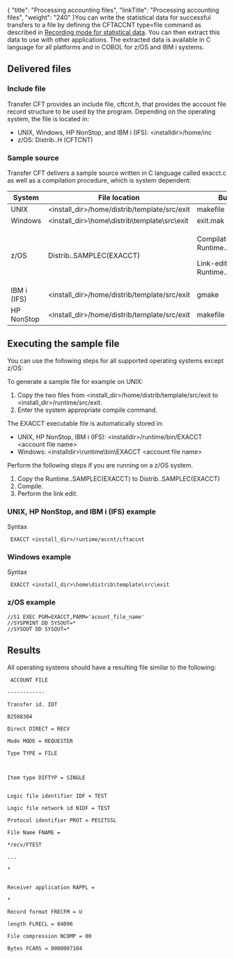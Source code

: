{
    "title": "Processing  accounting files",
    "linkTitle": "Processing accounting files",
    "weight": "240"
}You can write the statistical data for successful transfers to a file by defining the CFTACCNT type=file command as described in [Recording mode for statistical data](../../admin_intro/admin_config_commands/cftaccnt_concepts). You can then extract this data to use with other applications. The extracted data is available in C language for all platforms and in COBOL for z/OS and IBM i systems.

## Delivered files

### Include file

<span class="mc-variable suite_variables.TransferCFTName variable">Transfer CFT</span> provides an include file, <span class="code">cftcnt.h</span>, that provides the account file record structure to be used by the program. Depending on the operating system, the file is located in:

-   UNIX, Windows, HP NonStop, and IBM i (IFS): &lt;installdir>/home/inc
-   z/OS: Distrib..H (CFTCNT)

### Sample source

Transfer CFT delivers a sample source written in C language called <span class="code">exacct.c</span> as well as a compilation procedure, which is system dependent:

<table>
   <thead>
      <tr>
<th class="TableStyle-SynchTableStyle_interop-HeadE-Column1-Header1">System         </th>
<th class="TableStyle-SynchTableStyle_interop-HeadE-Column1-Header1">File location         </th>
<th class="TableStyle-SynchTableStyle_interop-HeadD-Column1-Header1">Build command         </th>
      </tr>
   </thead>
   <tbody>
      <tr>
         <td>UNIX         </td>
         <td>&lt;install_dir&gt;/home/distrib/template/src/exit         </td>
         <td>makefile         </td>
      </tr>
      <tr>
         <td>Windows         </td>
         <td>&lt;install_dir&gt;\home\distrib\template\src\exit         </td>
         <td>exit.mak         </td>
      </tr>
      <tr>
         <td>z/OS         </td>
         <td>Distrib..SAMPLEC(EXACCT)         </td>
         <td><p>Compilation: Runtime..INSTALL(I91APICP)</p>
<p>Link-edit: Runtime..INSTALL(I92APILK)</p>         </td>
      </tr>
      <tr>
         <td>IBM i (IFS)         </td>
         <td>&lt;install_dir&gt;/home/distrib/template/src/exit         </td>
         <td>gmake         </td>
      </tr>
      <tr>
         <td>HP NonStop         </td>
         <td>&lt;install_dir&gt;/home/distrib/template/src/exit         </td>
         <td>makefile         </td>
      </tr>
   </tbody>
</table>

## Executing the sample file

You can use the following steps for all supported operating systems except z/OS:

To generate a sample file for example on UNIX:

1.  Copy the two files from <span class="code">&lt;install\_dir>/home/distrib/template/src/exit</span> to <span class="code">&lt;install\_dir>/runtime/src/exit</span>.
2.  Enter the system appropriate compile command.

The EXACCT executable file is automatically stored in:

-   UNIX, HP NonStop, IBM i (IFS): &lt;installdir>/runtime/bin/EXACCT &lt;account file name>
-   Windows: &lt;installdir>\\runtime\\bin\\EXACCT &lt;account file name>

Perform the following steps if you are running on a z/OS system.

1.  Copy the Runtime..SAMPLEC(EXACCT) to Distrib..SAMPLEC(EXACCT)
2.  Compile.
3.  Perform the link edit.

### UNIX, HP NonStop, and IBM i (IFS) example

Syntax


     EXACCT <install_dir>/runtime/accnt/cftaccnt

### Windows example

Syntax


     EXACCT <install_dir>\home\distrib\template\src\exit 

### z/OS example



    //S1 EXEC PGM=EXACCT,PARM='acount_file_name'
    //SYSPRINT DD SYSOUT=*
    //SYSOUT DD SYSOUT=*

## Results

All operating systems should have a resulting file similar to the following:



     ACCOUNT FILE

    ------------

    Transfer id. IDT

    B2508304

    Direct DIRECT = RECV

    Mode MODE = REQUESTER

    Type TYPE = FILE

     

    Item type DIFTYP = SINGLE

     
    Logic file identifier IDF = TEST

    Logic file network id NIDF = TEST

    Protocol identifier PROT = PESITSSL

    File Name FNAME =

    *recv/FTEST

    ...

    *

     
    Receiver application RAPPL =

    *

    Record format FRECFM = U

    length FLRECL = 04096

    File compression NCOMP = 00

    Bytes FCARS = 0000007104

